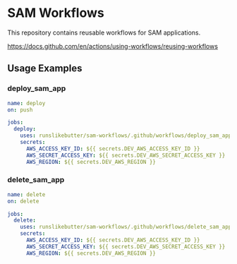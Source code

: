 # SAM Workflows

This repository contains reusable workflows for SAM applications.

https://docs.github.com/en/actions/using-workflows/reusing-workflows

## Usage Examples

### deploy_sam_app

```yaml
name: deploy
on: push

jobs:
  deploy:
    uses: runslikebutter/sam-workflows/.github/workflows/deploy_sam_app.yml@main
    secrets:
      AWS_ACCESS_KEY_ID: ${{ secrets.DEV_AWS_ACCESS_KEY_ID }}
      AWS_SECRET_ACCESS_KEY: ${{ secrets.DEV_AWS_SECRET_ACCESS_KEY }}
      AWS_REGION: ${{ secrets.DEV_AWS_REGION }}
```

### delete_sam_app

```yaml
name: delete
on: delete

jobs:
  delete:
    uses: runslikebutter/sam-workflows/.github/workflows/delete_sam_app.yml@main
    secrets:
      AWS_ACCESS_KEY_ID: ${{ secrets.DEV_AWS_ACCESS_KEY_ID }}
      AWS_SECRET_ACCESS_KEY: ${{ secrets.DEV_AWS_SECRET_ACCESS_KEY }}
      AWS_REGION: ${{ secrets.DEV_AWS_REGION }}
```